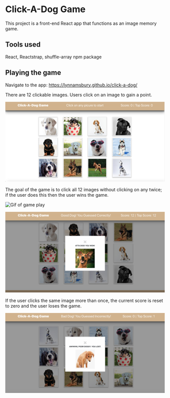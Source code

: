# Click-A-Dog Game

This project is a front-end React app that functions as an image memory game.

## Tools used
React, Reactstrap, shuffle-array npm package

## Playing the game
Navigate to the app: https://lynnamsbury.github.io/click-a-dog/

There are 12 clickable images. Users click on an image to gain a point.

![Image of home page](public/assets/images/Click-A-Dog-Game.png)

The goal of the game is to click all 12 images without clicking on any twice; if the user does this then the user wins the game.

![Gif of game play](public/assets/gifs/game-play.gif)

![Image of winner's screen](public/assets/images/game-won.png)

If the user clicks the same image more than once, the current score is reset to zero and the user loses the game.

![Image of loser's screen](public/assets/images/game-lost.png)